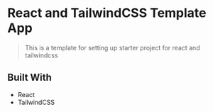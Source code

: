 # React and TailwindCSS Template App

> This is a template for setting up starter project for react and tailwindcss

## Built With

- React
- TailwindCSS
